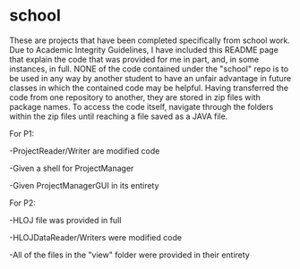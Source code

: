 # school
These are projects that have been completed specifically from school work. Due to Academic Integrity Guidelines, I have included this README page that explain the code that was provided for me in part, and, in some instances, in full. NONE of the code contained under the "school" repo is to be used in any way by another student to have an unfair advantage in future classes in which the contained code may be helpful. Having transferred the code from one repository to another, they are stored in zip files with package names. To access the code itself, navigate through the folders within the zip files until reaching a file saved as a JAVA file.

For P1: 
  
  -ProjectReader/Writer are modified code
  
  -Given a shell for ProjectManager
  
  -Given ProjectManagerGUI in its entirety
  
For P2:

  -HLOJ file was provided in full

  -HLOJDataReader/Writers were modified code

  -All of the files in the "view" folder were provided in their entirety

